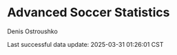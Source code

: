# Advanced Soccer Statistics
Denis Ostroushko

<!-- gfm -->

Last successful data update: 2025-03-31 01:26:01 CST
